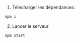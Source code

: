 1. Télécharger les dépendances:
```bash
npm i
```

2. Lancer le serveur 
```bash
npm start
```

<!-- 
Lancer le serveur 
```bash

```

Lancer le serveur 
```bash

```

Lancer le serveur 
```bash

``` -->